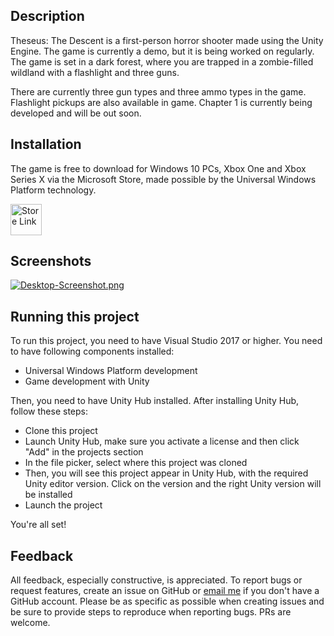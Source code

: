 ## Description
Theseus: The Descent is a first-person horror shooter made using the Unity Engine. The game is currently a demo, but it is being worked on regularly. The game is set in a dark forest, where you are trapped in a zombie-filled wildland with a flashlight and three guns.

There are currently three gun types and three ammo types in the game. Flashlight pickups are also available in game. 
Chapter 1 is currently being developed and will be out soon.

## Installation
The game is free to download for Windows 10 PCs, Xbox One and Xbox Series X via the Microsoft Store, made possible by the Universal Windows Platform technology.

<a href='https://www.microsoft.com/en-us/p/theseus-the-descent/9nwzzffbw70t?activetab=pivot:overviewtab'><img src='https://developer.microsoft.com/en-us/store/badges/images/English_get-it-from-MS.png' alt='Store Link' height="50px"/></a>

## Screenshots
[![Desktop-Screenshot.png](https://i.postimg.cc/V6QqWw8V/Desktop-Screenshot.png)](https://postimg.cc/R3dJvjq7)

## Running this project
To run this project, you need to have Visual Studio 2017 or higher. You need to have following components installed:
- Universal Windows Platform development
- Game development with Unity

Then, you need to have Unity Hub installed. After installing Unity Hub, follow these steps:
- Clone this project
- Launch Unity Hub, make sure you activate a license and then click "Add" in the projects section
- In the file picker, select where this project was cloned
- Then, you will see this project appear in Unity Hub, with the required Unity editor version. Click on the version and the right Unity version will be installed
- Launch the project

You're all set!

## Feedback
All feedback, especially constructive, is appreciated. To report bugs or request features, create an issue on GitHub or [email me](mailto:surya.sk05@outlook.com) if you don't have a GitHub account. Please be as specific as possible when creating issues and be sure to provide steps to reproduce when reporting bugs. PRs are welcome.  

